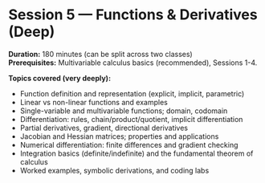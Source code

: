 # Session 5 — Functions & Derivatives (Deep)

**Duration:** 180 minutes (can be split across two classes)  
**Prerequisites:** Multivariable calculus basics (recommended), Sessions 1-4.  

**Topics covered (very deeply):**
- Function definition and representation (explicit, implicit, parametric)
- Linear vs non-linear functions and examples
- Single-variable and multivariable functions; domain, codomain
- Differentiation: rules, chain/product/quotient, implicit differentiation
- Partial derivatives, gradient, directional derivatives
- Jacobian and Hessian matrices; properties and applications
- Numerical differentiation: finite differences and gradient checking
- Integration basics (definite/indefinite) and the fundamental theorem of calculus
- Worked examples, symbolic derivations, and coding labs
